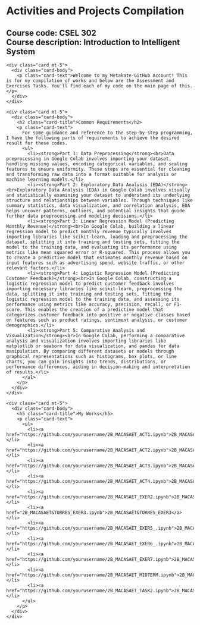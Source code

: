 <html lang="en">
<head>
  <meta charset="UTF-8">
  <meta name="viewport" content="width=device-width, initial-scale=1.0">
  <title>Metakate-GitHub</title>
  <!-- Bootstrap CSS -->
  <link href="https://maxcdn.bootstrapcdn.com/bootstrap/4.5.2/css/bootstrap.min.css" rel="stylesheet">
  <!-- Custom CSS -->
  <style>
    /* Add custom styles here */
  </style>
</head>
<body>

  <div class="container mt-5">
    <h1 class="text-center">Activities and Projects Compilation</h1>
    <h2 class="text-center">Course code: CSEL 302 <br> 
    Course description: Introduction to Intelligent System</h2>

    <div class="card mt-5">
      <div class="card-body">
        <p class="card-text">Welcome to my Metakate-GitHub Account! This is for my compilation of works and below are the Assessment and Exercises Tasks. You'll find each of my code on the main page of this.</p>
      </div>
    </div>

    <div class="card mt-5">
      <div class="card-body">
        <h2 class="card-title">Common Requirements</h2>
        <p class="card-text">
          For some guidance and reference to the step-by-step programming, I have the following parts of requirements to achieve the desired result for these codes.
          <ul>
            <li><strong>Part 1: Data Preprocessing</strong><br>Data preprocessing in Google Colab involves importing your dataset, handling missing values, encoding categorical variables, and scaling features to ensure uniformity. These steps are essential for cleaning and transforming raw data into a format suitable for analysis or machine learning models.</li>
            <li><strong>Part 2: Exploratory Data Analysis (EDA)</strong><br>Exploratory Data Analysis (EDA) in Google Colab involves visually and statistically examining your dataset to understand its underlying structure and relationships between variables. Through techniques like summary statistics, data visualization, and correlation analysis, EDA helps uncover patterns, outliers, and potential insights that guide further data preprocessing and modeling decisions.</li>
            <li><strong>Part 3: Linear Regression Model (Predicting Monthly Revenue)</strong><br>In Google Colab, building a linear regression model to predict monthly revenue typically involves importing libraries like scikit-learn, loading and preprocessing the dataset, splitting it into training and testing sets, fitting the model to the training data, and evaluating its performance using metrics like mean squared error or R-squared. This process allows you to create a predictive model that estimates monthly revenue based on input features such as advertising spend, website traffic, or other relevant factors.</li>
            <li><strong>Part 4: Logistic Regression Model (Predicting Customer Feedback)</strong><br>In Google Colab, constructing a logistic regression model to predict customer feedback involves importing necessary libraries like scikit-learn, preprocessing the data, splitting it into training and testing sets, fitting the logistic regression model to the training data, and assessing its performance using metrics like accuracy, precision, recall, or F1-score. This enables the creation of a predictive model that categorizes customer feedback into positive or negative classes based on features such as product ratings, sentiment analysis, or customer demographics.</li>
            <li><strong>Part 5: Comparative Analysis and Visualization</strong><br>In Google Colab, performing a comparative analysis and visualization involves importing libraries like matplotlib or seaborn for data visualization, and pandas for data manipulation. By comparing different datasets or models through graphical representations such as histograms, box plots, or line charts, you can gain insights into trends, distributions, or performance differences, aiding in decision-making and interpretation of results.</li>
          </ul>
        </p>
      </div>
    </div>

    <div class="card mt-5">
      <div class="card-body">
        <h5 class="card-title">My Works</h5>
        <p class="card-text">
          <ul>
            <li><a href="https://github.com/yourusername/2B_MACASAET_ACT1.ipynb">2B_MACASAET_ACT1</a></li>
            <li><a href="https://github.com/yourusername/2B_MACASAET_ACT2.ipynb">2B_MACASAET_ACT2</a></li>
            <li><a href="https://github.com/yourusername/2B_MACASAET_ACT3.ipynb">2B_MACASAET_ACT3</a></li>
            <li><a href="https://github.com/yourusername/2B_MACASAET_ACT4.ipynb">2B_MACASAET_ACT4</a></li>
            <li><a href="https://github.com/yourusername/2B_MACASAET_EXER2.ipynb">2B_MACASAET_EXER2</a></li>
            <li><a href="2B_MACASAET&TORRES_EXER3.ipynb">2B_MACASAET&TORRES_EXER3</a></li>
            <li><a href="https://github.com/yourusername/2B_MACASAET_EXER5_.ipynb">2B_MACASAET_EXER5_</a></li>
            <li><a href="https://github.com/yourusername/2B_MACASAET_EXER6_.ipynb">2B_MACASAET_EXER6_</a></li>
            <li><a href="https://github.com/yourusername/2B_MACASAET_EXER7.ipynb">2B_MACASAET_EXER7</a></li>
            <li><a href="https://github.com/yourusername/2B_MACASAET_MIDTERM.ipynb">2B_MACASAET_MIDTERM</a></li>
            <li><a href="https://github.com/yourusername/2B_MACASAET_TASK2.ipynb">2B_MACASAET_TASK2</a></li>
          </ul>
        </p>
      </div>
    </div>
  </div>

  <!-- Bootstrap JS -->
  <script src="https://ajax.googleapis.com/ajax/libs/jquery/3.5.1/jquery.min.js"></script>
  <script src="https://cdnjs.cloudflare.com/ajax/libs/popper.js/1.16.0/umd/popper.min.js"></script>
  <script src="https://maxcdn.bootstrapcdn.com/bootstrap/4.5.2/js/bootstrap.min.js"></script>
</body>
</html>
